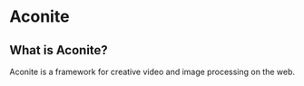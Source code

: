 Aconite
=======

What is Aconite?
----------------

Aconite is a framework for creative video and image processing on the web.
